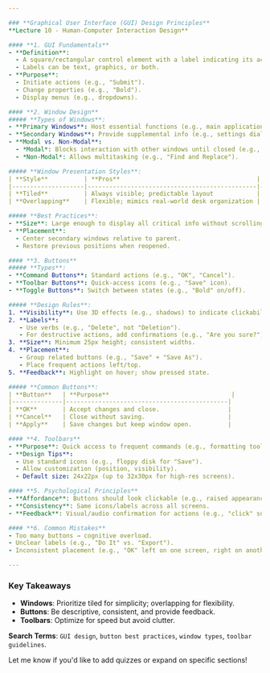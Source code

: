 ```yaml
---

### **Graphical User Interface (GUI) Design Principles**  
**Lecture 10 - Human-Computer Interaction Design**  

#### **1. GUI Fundamentals**  
- **Definition**:  
  - A square/rectangular control element with a label indicating its action.  
  - Labels can be text, graphics, or both.  
- **Purpose**:  
  - Initiate actions (e.g., "Submit").  
  - Change properties (e.g., "Bold").  
  - Display menus (e.g., dropdowns).  

#### **2. Window Design**  
##### **Types of Windows**:  
- **Primary Windows**: Host essential functions (e.g., main application window).  
- **Secondary Windows**: Provide supplemental info (e.g., settings dialog).  
- **Modal vs. Non-Modal**:  
  - *Modal*: Blocks interaction with other windows until closed (e.g., "Save As" dialog).  
  - *Non-Modal*: Allows multitasking (e.g., "Find and Replace").  

##### **Window Presentation Styles**:  
| **Style**          | **Pros**                                      | **Cons**                                      |  
|--------------------|-----------------------------------------------|-----------------------------------------------|  
| **Tiled**          | Always visible; predictable layout            | Limited space; resizing disrupts layout       |  
| **Overlapping**    | Flexible; mimics real-world desk organization | Can obscure content; risk of clutter          |  

##### **Best Practices**:  
- **Size**: Large enough to display all critical info without scrolling.  
- **Placement**:  
  - Center secondary windows relative to parent.  
  - Restore previous positions when reopened.  

#### **3. Buttons**  
##### **Types**:  
- **Command Buttons**: Standard actions (e.g., "OK", "Cancel").  
- **Toolbar Buttons**: Quick-access icons (e.g., "Save" icon).  
- **Toggle Buttons**: Switch between states (e.g., "Bold" on/off).  

##### **Design Rules**:  
1. **Visibility**: Use 3D effects (e.g., shadows) to indicate clickability.  
2. **Labels**:  
   - Use verbs (e.g., "Delete", not "Deletion").  
   - For destructive actions, add confirmations (e.g., "Are you sure?").  
3. **Size**: Minimum 25px height; consistent widths.  
4. **Placement**:  
   - Group related buttons (e.g., "Save" + "Save As").  
   - Place frequent actions left/top.  
5. **Feedback**: Highlight on hover; show pressed state.  

##### **Common Buttons**:  
| **Button**   | **Purpose**                                  |  
|--------------|---------------------------------------------|  
| **OK**       | Accept changes and close.                   |  
| **Cancel**   | Close without saving.                       |  
| **Apply**    | Save changes but keep window open.          |  

#### **4. Toolbars**  
- **Purpose**: Quick access to frequent commands (e.g., formatting tools).  
- **Design Tips**:  
  - Use standard icons (e.g., floppy disk for "Save").  
  - Allow customization (position, visibility).  
  - Default size: 24x22px (up to 32x30px for high-res screens).  

#### **5. Psychological Principles**  
- **Affordance**: Buttons should look clickable (e.g., raised appearance).  
- **Consistency**: Same icons/labels across all screens.  
- **Feedback**: Visual/audio confirmation for actions (e.g., "click" sound).  

#### **6. Common Mistakes**  
- Too many buttons → cognitive overload.  
- Unclear labels (e.g., "Do It" vs. "Export").  
- Inconsistent placement (e.g., "OK" left on one screen, right on another).  

---
```


### **Key Takeaways**  
- **Windows**: Prioritize tiled for simplicity; overlapping for flexibility.  
- **Buttons**: Be descriptive, consistent, and provide feedback.  
- **Toolbars**: Optimize for speed but avoid clutter.  

**Search Terms**: `GUI design`, `button best practices`, `window types`, `toolbar guidelines`.  

Let me know if you'd like to add quizzes or expand on specific sections!
